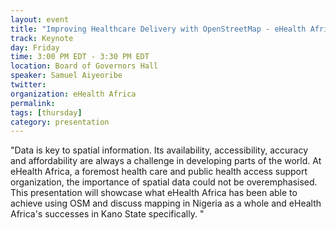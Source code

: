 ```yaml
---
layout: event
title: "Improving Healthcare Delivery with OpenStreetMap - eHealth Africa's Experience"
track: Keynote
day: Friday
time: 3:00 PM EDT - 3:30 PM EDT
location: Board of Governors Hall
speaker: Samuel Aiyeoribe
twitter: 
organization: eHealth Africa
permalink: 
tags: [thursday]
category: presentation
---
```


"Data is key to spatial information. Its availability, accessibility, accuracy and affordability are always a challenge in developing parts of the world. At eHealth Africa, a foremost health care and public health access support organization, the importance of spatial data could not be overemphasised. This presentation will showcase what eHealth Africa has been able to achieve using OSM and discuss mapping in Nigeria as a whole and eHealth Africa's successes in Kano State specifically.
"